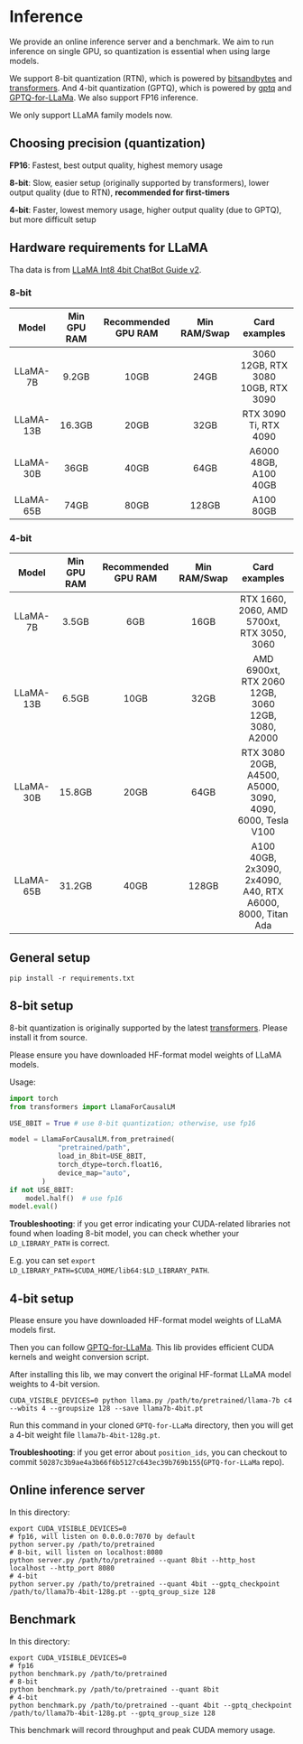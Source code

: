 # Inference

We provide an online inference server and a benchmark. We aim to run inference on single GPU, so quantization is essential when using large models.

We support 8-bit quantization (RTN), which is powered by [bitsandbytes](https://github.com/TimDettmers/bitsandbytes) and [transformers](https://github.com/huggingface/transformers). And 4-bit quantization (GPTQ), which is powered by [gptq](https://github.com/IST-DASLab/gptq) and [GPTQ-for-LLaMa](https://github.com/qwopqwop200/GPTQ-for-LLaMa). We also support FP16 inference.

We only support LLaMA family models now.

## Choosing precision (quantization)

**FP16**: Fastest, best output quality, highest memory usage

**8-bit**: Slow, easier setup (originally supported by transformers), lower output quality (due to RTN), **recommended for first-timers**

**4-bit**: Faster, lowest memory usage, higher output quality (due to GPTQ), but more difficult setup

## Hardware requirements for LLaMA

Tha data is from [LLaMA Int8 4bit ChatBot Guide v2](https://rentry.org/llama-tard-v2).

### 8-bit

| Model | Min GPU RAM | Recommended GPU RAM | Min RAM/Swap | Card examples |
| :---: | :---: | :---: | :---: | :---: |
| LLaMA-7B | 9.2GB | 10GB | 24GB | 3060 12GB, RTX 3080 10GB, RTX 3090 |
| LLaMA-13B | 16.3GB | 20GB | 32GB | RTX 3090 Ti, RTX 4090 |
| LLaMA-30B | 36GB | 40GB | 64GB | A6000 48GB, A100 40GB |
| LLaMA-65B | 74GB | 80GB | 128GB | A100 80GB |

### 4-bit

| Model | Min GPU RAM | Recommended GPU RAM | Min RAM/Swap | Card examples |
| :---: | :---: | :---: | :---: | :---: |
| LLaMA-7B | 3.5GB | 6GB | 16GB | RTX 1660, 2060, AMD 5700xt, RTX 3050, 3060 |
| LLaMA-13B | 6.5GB | 10GB | 32GB | AMD 6900xt, RTX 2060 12GB, 3060 12GB, 3080, A2000 |
| LLaMA-30B | 15.8GB | 20GB | 64GB | RTX 3080 20GB, A4500, A5000, 3090, 4090, 6000, Tesla V100 |
| LLaMA-65B | 31.2GB | 40GB | 128GB | A100 40GB, 2x3090, 2x4090, A40, RTX A6000, 8000, Titan Ada |

## General setup

```shell
pip install -r requirements.txt
```

## 8-bit setup

8-bit quantization is originally supported by the latest [transformers](https://github.com/huggingface/transformers). Please install it from source.

Please ensure you have downloaded HF-format model weights of LLaMA models.

Usage:

```python
import torch
from transformers import LlamaForCausalLM

USE_8BIT = True # use 8-bit quantization; otherwise, use fp16

model = LlamaForCausalLM.from_pretrained(
            "pretrained/path",
            load_in_8bit=USE_8BIT,
            torch_dtype=torch.float16,
            device_map="auto",
        )
if not USE_8BIT:
    model.half()  # use fp16
model.eval()
```

**Troubleshooting**: if you get error indicating your CUDA-related libraries not found when loading 8-bit model, you can check whether your `LD_LIBRARY_PATH` is correct.

E.g. you can set `export LD_LIBRARY_PATH=$CUDA_HOME/lib64:$LD_LIBRARY_PATH`.

## 4-bit setup

Please ensure you have downloaded HF-format model weights of LLaMA models first.

Then you can follow [GPTQ-for-LLaMa](https://github.com/qwopqwop200/GPTQ-for-LLaMa). This lib provides efficient CUDA kernels and weight conversion script.

After installing this lib, we may convert the original HF-format LLaMA model weights to 4-bit version.

```shell
CUDA_VISIBLE_DEVICES=0 python llama.py /path/to/pretrained/llama-7b c4 --wbits 4 --groupsize 128 --save llama7b-4bit.pt
```

Run this command in your cloned `GPTQ-for-LLaMa` directory, then you will get a 4-bit weight file `llama7b-4bit-128g.pt`.

**Troubleshooting**: if you get error about `position_ids`, you can checkout to commit `50287c3b9ae4a3b66f6b5127c643ec39b769b155`(`GPTQ-for-LLaMa` repo).

## Online inference server

In this directory:

```shell
export CUDA_VISIBLE_DEVICES=0
# fp16, will listen on 0.0.0.0:7070 by default
python server.py /path/to/pretrained
# 8-bit, will listen on localhost:8080
python server.py /path/to/pretrained --quant 8bit --http_host localhost --http_port 8080
# 4-bit
python server.py /path/to/pretrained --quant 4bit --gptq_checkpoint /path/to/llama7b-4bit-128g.pt --gptq_group_size 128
```

## Benchmark

In this directory:

```shell
export CUDA_VISIBLE_DEVICES=0
# fp16
python benchmark.py /path/to/pretrained
# 8-bit
python benchmark.py /path/to/pretrained --quant 8bit
# 4-bit
python benchmark.py /path/to/pretrained --quant 4bit --gptq_checkpoint /path/to/llama7b-4bit-128g.pt --gptq_group_size 128
```

This benchmark will record throughput and peak CUDA memory usage.
